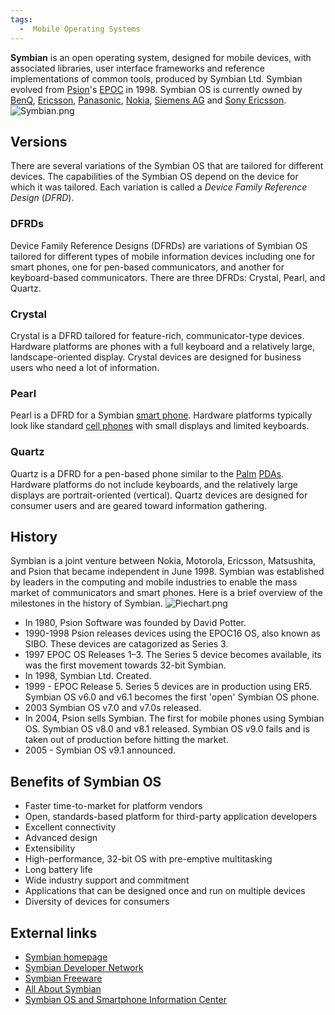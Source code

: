 ```yaml
---
tags:
  -  Mobile Operating Systems 
---
```

**Symbian** is an open operating system, designed for mobile devices,
with associated libraries, user interface frameworks and reference
implementations of common tools, produced by Symbian Ltd. Symbian
evolved from [Psion](psion.md)'s [EPOC](epoch.md) in
1998. Symbian OS is currently owned by [BenQ](benq.md),
[Ericsson](ericsson.md), [Panasonic](panasonic.md),
[Nokia](nokia.md), [Siemens AG](siemens_ag.md) and [Sony
Ericsson](sony_ericsson.md). ![](Symbian.png "Symbian.png")

## Versions

There are several variations of the Symbian OS that are tailored for
different devices. The capabilities of the Symbian OS depend on the
device for which it was tailored. Each variation is called a *Device
Family Reference Design* (*DFRD*).

### DFRDs

Device Family Reference Designs (DFRDs) are variations of Symbian OS
tailored for different types of mobile information devices including one
for smart phones, one for pen-based communicators, and another for
keyboard-based communicators. There are three DFRDs: Crystal, Pearl, and
Quartz.

### Crystal

Crystal is a DFRD tailored for feature-rich, communicator-type devices.
Hardware platforms are phones with a full keyboard and a relatively
large, landscape-oriented display. Crystal devices are designed for
business users who need a lot of information.

### Pearl

Pearl is a DFRD for a Symbian [smart phone](smart_phone.md).
Hardware platforms typically look like standard [cell
phones](cell_phones.md) with small displays and limited
keyboards.

### Quartz

Quartz is a DFRD for a pen-based phone similar to the
[Palm](palm.md) [PDAs](pdas.md). Hardware platforms do
not include keyboards, and the relatively large displays are
portrait-oriented (vertical). Quartz devices are designed for consumer
users and are geared toward information gathering.

## History

Symbian is a joint venture between Nokia, Motorola, Ericsson,
Matsushita, and Psion that became independent in June 1998. Symbian was
established by leaders in the computing and mobile industries to enable
the mass market of communicators and smart phones. Here is a brief
overview of the milestones in the history of Symbian.
![](Piechart.png "Piechart.png")

- In 1980, Psion Software was founded by David Potter.
- 1990-1998 Psion releases devices using the EPOC16 OS, also known as
  SIBO. These devices are catagorized as Series 3.
- 1997 EPOC OS Releases 1–3. The Series 5 device becomes available, its
  was the first movement towards 32-bit Symbian.
- In 1998, Symbian Ltd. Created.
- 1999 - EPOC Release 5. Series 5 devices are in production using ER5.
  Symbian OS v6.0 and v6.1 becomes the first 'open' Symbian OS phone.
- 2003 Symbian OS v7.0 and v7.0s released.
- In 2004, Psion sells Symbian. The first for mobile phones using
  Symbian OS. Symbian OS v8.0 and v8.1 released. Symbian OS v9.0 fails
  and is taken out of production before hitting the market.
- 2005 - Symbian OS v9.1 announced.

## Benefits of Symbian OS

- Faster time-to-market for platform vendors
- Open, standards-based platform for third-party application developers
- Excellent connectivity
- Advanced design
- Extensibility
- High-performance, 32-bit OS with pre-emptive multitasking
- Long battery life
- Wide industry support and commitment
- Applications that can be designed once and run on multiple devices
- Diversity of devices for consumers

## External links

- [Symbian homepage](http://www.symbian.com/)
- [Symbian Developer Network](http://developer.symbian.com/)
- [Symbian Freeware](http://www.symbianfreeware.org/)
- [All About Symbian](http://www.allaboutsymbian.com/)
- [Symbian OS and Smartphone Information
  Center](http://my-symbian.com/main/index.php)